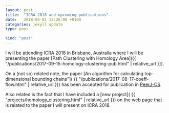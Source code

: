 ```yaml
---
layout: post
title:  "ICRA 2018 and upcoming publications"
date:   2018-04-01 12:26:00 +0100
categories: jekyll update
type: post

kind: "post"
---
```


I will be attending ICRA 2018 in Brisbane, Australia where I will be presenting the paper [Path Clustering with Homology Area]({{ "/publications/2017-09-15-homology-clustering-pub.html" | relative_url }}).

On a (not so) related note, the paper [An algorithm for calculating top-dimensional bounding chains"]( {{ "/publications/2017-08-17-coeff-flow.html" | relative_url }}) has been accepted for publication in [PeerJ-CS](https://peerj.com/computer-science/).

Also related is the fact that I have included a [new project]( {{ "projects/homology_clustering.html" | relative_url }}) on the web page that is related to the paper I will present on ICRA 2018.
